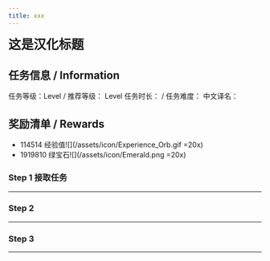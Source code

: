 ```yaml
---
title: xxx
---
```


<span style="font-size: 25px;">**这是汉化标题**</span>


## 任务信息 / Information
任务等级：Level  / 推荐等级： Level 
任务时长： / 任务难度： 
中文译名：


## 奖励清单 / Rewards

+ 114514 经验值![](/assets/icon/Experience_Orb.gif =20x)
+ 1919810 绿宝石![](/assets/icon/Emerald.png =20x)

### Step 1 接取任务
---

### Step 2 
---

### Step 3
---


